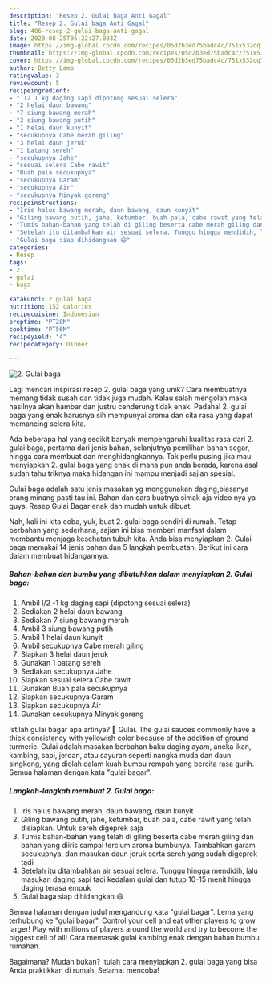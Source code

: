 ```yaml
---
description: "Resep 2. Gulai baga Anti Gagal"
title: "Resep 2. Gulai baga Anti Gagal"
slug: 406-resep-2-gulai-baga-anti-gagal
date: 2020-08-25T06:22:27.083Z
image: https://img-global.cpcdn.com/recipes/05d2b3ed75badc4c/751x532cq70/2-gulai-baga-foto-resep-utama.jpg
thumbnail: https://img-global.cpcdn.com/recipes/05d2b3ed75badc4c/751x532cq70/2-gulai-baga-foto-resep-utama.jpg
cover: https://img-global.cpcdn.com/recipes/05d2b3ed75badc4c/751x532cq70/2-gulai-baga-foto-resep-utama.jpg
author: Betty Lamb
ratingvalue: 3
reviewcount: 5
recipeingredient:
- " I2 1 kg daging sapi dipotong sesuai selera"
- "2 helai daun bawang"
- "7 siung bawang merah"
- "3 siung bawang putih"
- "1 helai daun kunyit"
- "secukupnya Cabe merah giling"
- "3 helai daun jeruk"
- "1 batang sereh"
- "secukupnya Jahe"
- "sesuai selera Cabe rawit"
- "Buah pala secukupnya"
- "secukupnya Garam"
- "secukupnya Air"
- "secukupnya Minyak goreng"
recipeinstructions:
- "Iris halus bawang merah, daun bawang, daun kunyit"
- "Giling bawang putih, jahe, ketumbar, buah pala, cabe rawit yang telah disiapkan. Untuk sereh digeprek saja"
- "Tumis bahan-bahan yang telah di giling beserta cabe merah giling dan bahan yang diiris sampai tercium aroma bumbunya. Tambahkan garam secukupnya, dan masukan daun jeruk serta sereh yang sudah digeprek tadi"
- "Setelah itu ditambahkan air sesuai selera. Tunggu hingga mendidih, lalu masukan daging sapi tadi kedalam gulai dan tutup 10-15 menit hingga daging terasa empuk"
- "Gulai baga siap dihidangkan 😄"
categories:
- Resep
tags:
- 2
- gulai
- baga

katakunci: 2 gulai baga 
nutrition: 152 calories
recipecuisine: Indonesian
preptime: "PT28M"
cooktime: "PT56M"
recipeyield: "4"
recipecategory: Dinner

---
```



![2. Gulai baga](https://img-global.cpcdn.com/recipes/05d2b3ed75badc4c/751x532cq70/2-gulai-baga-foto-resep-utama.jpg)

Lagi mencari inspirasi resep 2. gulai baga yang unik? Cara membuatnya memang tidak susah dan tidak juga mudah. Kalau salah mengolah maka hasilnya akan hambar dan justru cenderung tidak enak. Padahal 2. gulai baga yang enak harusnya sih mempunyai aroma dan cita rasa yang dapat memancing selera kita.

Ada beberapa hal yang sedikit banyak mempengaruhi kualitas rasa dari 2. gulai baga, pertama dari jenis bahan, selanjutnya pemilihan bahan segar, hingga cara membuat dan menghidangkannya. Tak perlu pusing jika mau menyiapkan 2. gulai baga yang enak di mana pun anda berada, karena asal sudah tahu triknya maka hidangan ini mampu menjadi sajian spesial.

Gulai baga adalah satu jenis masakan yg menggunakan daging,biasanya orang minang pasti tau ini. Bahan dan cara buatnya simak aja video nya ya guys. Resep Gulai Bagar enak dan mudah untuk dibuat.


Nah, kali ini kita coba, yuk, buat 2. gulai baga sendiri di rumah. Tetap berbahan yang sederhana, sajian ini bisa memberi manfaat dalam membantu menjaga kesehatan tubuh kita. Anda bisa menyiapkan 2. Gulai baga memakai 14 jenis bahan dan 5 langkah pembuatan. Berikut ini cara dalam membuat hidangannya.

<!--inarticleads1-->

##### Bahan-bahan dan bumbu yang dibutuhkan dalam menyiapkan 2. Gulai baga:

1. Ambil  I/2 -1 kg daging sapi (dipotong sesuai selera)
1. Sediakan 2 helai daun bawang
1. Sediakan 7 siung bawang merah
1. Ambil 3 siung bawang putih
1. Ambil 1 helai daun kunyit
1. Ambil secukupnya Cabe merah giling
1. Siapkan 3 helai daun jeruk
1. Gunakan 1 batang sereh
1. Sediakan secukupnya Jahe
1. Siapkan sesuai selera Cabe rawit
1. Gunakan Buah pala secukupnya
1. Siapkan secukupnya Garam
1. Siapkan secukupnya Air
1. Gunakan secukupnya Minyak goreng


Istilah gulai bagar apa artinya? 🎦 Gulai. The gulai sauces commonly have a thick consistency with yellowish color because of the addition of ground turmeric. Gulai adalah masakan berbahan baku daging ayam, aneka ikan, kambing, sapi, jeroan, atau sayuran seperti nangka muda dan daun singkong, yang diolah dalam kuah bumbu rempah yang bercita rasa gurih. Semua halaman dengan kata &#34;gulai bagar&#34;. 

<!--inarticleads2-->

##### Langkah-langkah membuat 2. Gulai baga:

1. Iris halus bawang merah, daun bawang, daun kunyit
1. Giling bawang putih, jahe, ketumbar, buah pala, cabe rawit yang telah disiapkan. Untuk sereh digeprek saja
1. Tumis bahan-bahan yang telah di giling beserta cabe merah giling dan bahan yang diiris sampai tercium aroma bumbunya. Tambahkan garam secukupnya, dan masukan daun jeruk serta sereh yang sudah digeprek tadi
1. Setelah itu ditambahkan air sesuai selera. Tunggu hingga mendidih, lalu masukan daging sapi tadi kedalam gulai dan tutup 10-15 menit hingga daging terasa empuk
1. Gulai baga siap dihidangkan 😄


Semua halaman dengan judul mengandung kata &#34;gulai bagar&#34;. Lema yang terhubung ke &#34;gulai bagar&#34;. Control your cell and eat other players to grow larger! Play with millions of players around the world and try to become the biggest cell of all! Cara memasak gulai kambing enak dengan bahan bumbu rumahan. 

Bagaimana? Mudah bukan? Itulah cara menyiapkan 2. gulai baga yang bisa Anda praktikkan di rumah. Selamat mencoba!

